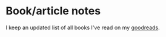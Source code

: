 # Book/article notes

I keep an updated list of all books I've read on my [goodreads](https://www.goodreads.com/user/show/118576377-pedro-henrique).
